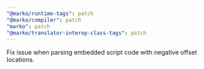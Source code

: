 ```yaml
---
"@marko/runtime-tags": patch
"@marko/compiler": patch
"marko": patch
"@marko/translator-interop-class-tags": patch
---
```


Fix issue when parsing embedded script code with negative offset locations.
